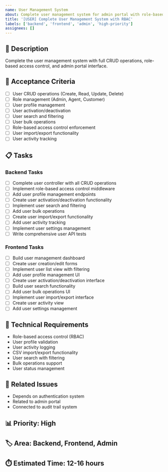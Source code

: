 ```yaml
---
name: User Management System
about: Complete user management system for admin portal with role-based access control
title: '[USER] Complete User Management System with RBAC'
labels: ['backend', 'frontend', 'admin', 'high-priority']
assignees: []
---
```


## 👥 Description
Complete the user management system with full CRUD operations, role-based access control, and admin portal interface.

## 🎯 Acceptance Criteria
- [ ] User CRUD operations (Create, Read, Update, Delete)
- [ ] Role management (Admin, Agent, Customer)
- [ ] User profile management
- [ ] User activation/deactivation
- [ ] User search and filtering
- [ ] User bulk operations
- [ ] Role-based access control enforcement
- [ ] User import/export functionality
- [ ] User activity tracking

## 📋 Tasks

### Backend Tasks
- [ ] Complete user controller with all CRUD operations
- [ ] Implement role-based access control middleware
- [ ] Add user profile management endpoints
- [ ] Create user activation/deactivation functionality
- [ ] Implement user search and filtering
- [ ] Add user bulk operations
- [ ] Create user import/export functionality
- [ ] Add user activity tracking
- [ ] Implement user settings management
- [ ] Write comprehensive user API tests

### Frontend Tasks
- [ ] Build user management dashboard
- [ ] Create user creation/edit forms
- [ ] Implement user list view with filtering
- [ ] Add user profile management UI
- [ ] Create user activation/deactivation interface
- [ ] Build user search functionality
- [ ] Add user bulk operations UI
- [ ] Implement user import/export interface
- [ ] Create user activity view
- [ ] Add user settings management

## 🔧 Technical Requirements
- Role-based access control (RBAC)
- User profile validation
- User activity logging
- CSV import/export functionality
- User search with filtering
- Bulk operations support
- User status management

## 🔗 Related Issues
- Depends on authentication system
- Related to admin portal
- Connected to audit trail system

## 📊 Priority: High
## 🏷️ Area: Backend, Frontend, Admin
## ⏱️ Estimated Time: 12-16 hours